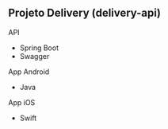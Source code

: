 Projeto Delivery (delivery-api)
------------------------------------------------

API
- Spring Boot
- Swagger

App Android
- Java

App iOS
- Swift